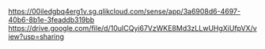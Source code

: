 https://00iledgbq4erg1v.sg.qlikcloud.com/sense/app/3a6908d6-4697-40b6-8b1e-3feaddb319bb
https://drive.google.com/file/d/10uICQyi67VzWKE8Md3zLLwUHgXiUfpVX/view?usp=sharing
